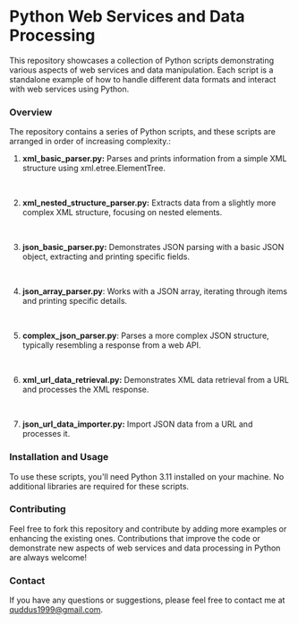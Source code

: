 # Python Web Services and Data Processing
This repository showcases a collection of Python scripts demonstrating various aspects of web services and data manipulation. Each script is a standalone example of how to handle different data formats and interact with web services using Python. 

### Overview
The repository contains a series of Python scripts, and these scripts are arranged in order of increasing complexity.:

1. **xml_basic_parser.py:** Parses and prints information from a simple XML structure using xml.etree.ElementTree.

<br>

2. **xml_nested_structure_parser.py:** Extracts data from a slightly more complex XML structure, focusing on nested elements.

<br>

3. **json_basic_parser.py:** Demonstrates JSON parsing with a basic JSON object, extracting and printing specific fields.

<br>

4. **json_array_parser.py**: Works with a JSON array, iterating through items and printing specific details.

<br>

5. **complex_json_parser.py**: Parses a more complex JSON structure, typically resembling a response from a web API.

<br>

6. **xml_url_data_retrieval.py:** Demonstrates XML data retrieval from a URL and processes the XML response.

<br>

7. **json_url_data_importer.py:** Import JSON data from a URL and processes it.

### Installation and Usage
To use these scripts, you'll need Python 3.11 installed on your machine. No additional libraries are required for these scripts.

### Contributing
Feel free to fork this repository and contribute by adding more examples or enhancing the existing ones. Contributions that improve the code or demonstrate new aspects of web services and data processing in Python are always welcome!

### Contact
If you have any questions or suggestions, please feel free to contact me at quddus1999@gmail.com.
